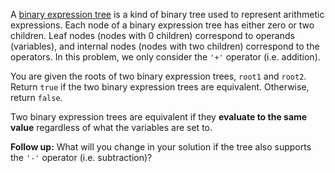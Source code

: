A [binary expression tree](https://en.wikipedia.org/wiki/Binary_expression_tree) is a kind of binary tree used to represent arithmetic expressions. Each node of a binary expression tree has either zero or two children. Leaf nodes (nodes with 0 children) correspond to operands (variables), and internal nodes (nodes with two children) correspond to the operators. In this problem, we only consider the `'+'` operator (i.e. addition).

You are given the roots of two binary expression trees, `root1` and `root2`. Return `true` if the two binary expression trees are equivalent. Otherwise, return `false`.

Two binary expression trees are equivalent if they **evaluate to the same value** regardless of what the variables are set to.

**Follow up:** What will you change in your solution if the tree also supports the `'-'` operator (i.e. subtraction)?
